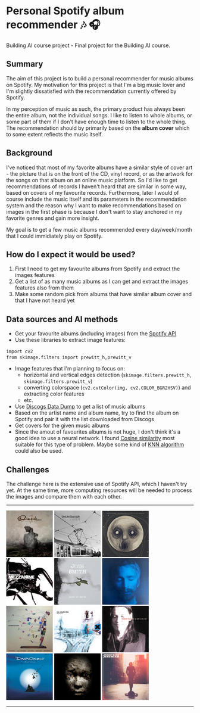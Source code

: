 <!-- This is the markdown template for the final project of the Building AI course, 
created by Reaktor Innovations and University of Helsinki. 
Copy the template, paste it to your GitHub README and edit! -->

# Personal Spotify album recommender :notes: :headphones:	

Building AI course project - Final project for the Building AI course.

## Summary

The aim of this project is to build a personal recommender for music albums on Spotify. My motivation for this project is that I'm a big music lover and I'm slightly dissatisfied with the recommendation currently offered by Spotify.

In my perception of music as such, the primary product has always been the entire album, not the individual songs. I like to listen to whole albums, or some part of them if I don't have enough time to listen to the whole thing. The recommendation should by primarily based on the **album cover** which to some extent reflects the music itself.


## Background

I've noticed that most of my favorite albums have a similar style of cover art - the picture that is on the front of the CD, vinyl record, or as the artwork for the songs on that album on an online music platform. So I'd like to get recommendations of records I haven't heard that are similar in some way, based on covers of my favourite records. Furthermore, later I would of course include the music itself and its parameters in the recommendation system and the reason why I want to make recommendations based on images in the first phase is because I don't want to stay anchored in my favorite genres and gain more insight.

My goal is to get a few music albums recommended every day/week/month that I could immidiately play on Spotify.

## How do I expect it would be used?

1. First I need to get my favourite albums from Spotify and extract the images features
2. Get a list of as many music albums as I can get and extract the images features also from them
3. Make some random pick from albums that have similar album cover and that I have not heard yet


## Data sources and AI methods

* Get your favourite albums (including images) from the [Spotify API](https://developer.spotify.com/dashboard)
* Use these libraries to extract image features:
```
import cv2
from skimage.filters import prewitt_h,prewitt_v
```
* Image features that I'm planning to focus on:
  * horizontal and vertical edges detection (`skimage.filters.prewitt_h`, `skimage.filters.prewitt_v`)
  * converting colorspace (`cv2.cvtColor(img, cv2.COLOR_BGR2HSV)`) and extracting color features
  * etc.
* Use [Discogs Data Dump](https://discogs-data-dumps.s3.us-west-2.amazonaws.com/index.html) to get a list of music albums
* Based on the artist name and album name, try to find the album on Spotify and pair it with the list downloaded from Discogs
* Get covers for the given music albums
* Since the amout of favourites albums is not huge, I don't think it's a good idea to use a neural network. I found [Cosine similarity](https://en.wikipedia.org/wiki/Cosine_similarity) most suitable for this type of problem. Maybe some kind of [KNN algorithm](https://en.wikipedia.org/wiki/K-nearest_neighbors_algorithm) could also be used.

## Challenges

The challenge here is the extensive use of Spotify API, which I haven't try yet. At the same time, more computing resources will be needed to process the images and compare them with each other.

---
<img src="https://github.com/MrZH6/elements_of_AI_my_AI_idea/blob/main/album_covers/wasteland.png" width="125"> <img src="https://github.com/MrZH6/elements_of_AI_my_AI_idea/blob/main/album_covers/lieben.jpg" width="125"> <img src="https://github.com/MrZH6/elements_of_AI_my_AI_idea/blob/main/album_covers/the_raven_that_refused_to_sing.jpg" width="125"> <img src="https://github.com/MrZH6/elements_of_AI_my_AI_idea/blob/main/album_covers/mezzanine.png" width="125"> <img src="https://github.com/MrZH6/elements_of_AI_my_AI_idea/blob/main/album_covers/burn_to_grow.jpg" width="125"> <img src="https://github.com/MrZH6/elements_of_AI_my_AI_idea/blob/main/album_covers/some_kind_of_piece.jpg" width="125"> <img src="https://github.com/MrZH6/elements_of_AI_my_AI_idea/blob/main/album_covers/flying_colors.jpg" width="125"> <img src="https://github.com/MrZH6/elements_of_AI_my_AI_idea/blob/main/album_covers/ok_computer.png" width="125"> <img src="https://github.com/MrZH6/elements_of_AI_my_AI_idea/blob/main/album_covers/supernatural.jpg" width="125"> <img src="https://github.com/MrZH6/elements_of_AI_my_AI_idea/blob/main/album_covers/on_an_island.jpg" width="125"> <img src="https://github.com/MrZH6/elements_of_AI_my_AI_idea/blob/main/album_covers/polyphonic_prayer.jpg" width="125"> <img src="https://github.com/MrZH6/elements_of_AI_my_AI_idea/blob/main/album_covers/good_day.jpg" width="125">

---
